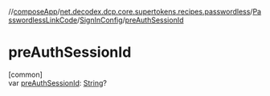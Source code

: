 //[composeApp](../../../../index.md)/[net.decodex.dcp.core.supertokens.recipes.passwordless](../../index.md)/[PasswordlessLinkCode](../index.md)/[SignInConfig](index.md)/[preAuthSessionId](pre-auth-session-id.md)

# preAuthSessionId

[common]\
var [preAuthSessionId](pre-auth-session-id.md): [String](https://kotlinlang.org/api/latest/jvm/stdlib/kotlin/-string/index.html)?
